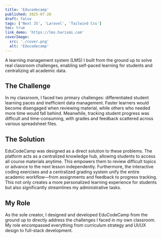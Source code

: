 ```yaml
---
title: 'Educodecamp'
published: 2025-07-20
draft: false
tags: ['Next JS', 'Laravel', 'Tailwind Css']
toc: true
link_demo: 'https://lms.harismi.com'
coverImage:
  src: './cover.png'
  alt: 'Educodecamp'
---
```


A learning management system (LMS) I built from the ground up to solve real classroom challenges, enabling self-paced learning for students and centralizing all academic data.

## The Challenge
In my classroom, I faced two primary challenges: differentiated student learning paces and inefficient data management. Faster learners would become disengaged when reviewing material, while others who needed more time would fall behind. Meanwhile, tracking student progress was difficult and time-consuming, with grades and feedback scattered across various spreadsheet files.

## The Solution
EduCodeCamp was designed as a direct solution to these problems. The platform acts as a centralized knowledge hub, allowing students to access all course materials anytime. This empowers them to review difficult topics or advance to the next lesson independently. Furthermore, the interactive coding exercises and a centralized grading system unify the entire academic workflow—from assignments and feedback to progress tracking. This not only creates a more personalized learning experience for students but also significantly streamlines my administrative tasks.

## My Role
As the sole creator, I designed and developed EduCodeCamp from the ground up to directly address the challenges I faced in my own classroom. My role encompassed everything from curriculum strategy and UI/UX design to full-stack development.